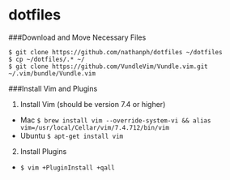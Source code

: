 # dotfiles

###Download and Move Necessary Files
```
$ git clone https://github.com/nathanph/dotfiles ~/dotfiles
$ cp ~/dotfiles/.* ~/
$ git clone https://github.com/VundleVim/Vundle.vim.git ~/.vim/bundle/Vundle.vim
```

###Install Vim and Plugins
1. Install Vim (should be version 7.4 or higher)
  * Mac `$ brew install vim --override-system-vi && alias vim=/usr/local/Cellar/vim/7.4.712/bin/vim`
  * Ubuntu `$ apt-get install vim`
2. Install Plugins
  * `$ vim +PluginInstall +qall`



